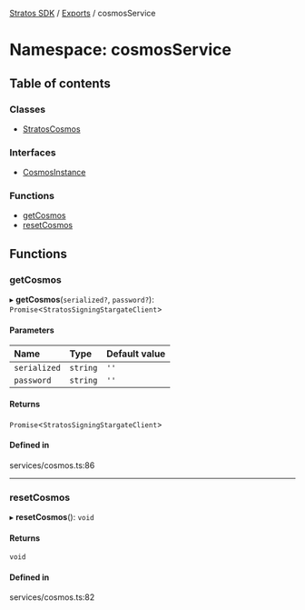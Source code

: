 [Stratos SDK](../README.md) / [Exports](../modules.md) / cosmosService

# Namespace: cosmosService

## Table of contents

### Classes

- [StratosCosmos](../classes/cosmosService.StratosCosmos.md)

### Interfaces

- [CosmosInstance](../interfaces/cosmosService.CosmosInstance.md)

### Functions

- [getCosmos](cosmosService.md#getcosmos)
- [resetCosmos](cosmosService.md#resetcosmos)

## Functions

### getCosmos

▸ **getCosmos**(`serialized?`, `password?`): `Promise`\<`StratosSigningStargateClient`\>

#### Parameters

| Name | Type | Default value |
| :------ | :------ | :------ |
| `serialized` | `string` | `''` |
| `password` | `string` | `''` |

#### Returns

`Promise`\<`StratosSigningStargateClient`\>

#### Defined in

services/cosmos.ts:86

___

### resetCosmos

▸ **resetCosmos**(): `void`

#### Returns

`void`

#### Defined in

services/cosmos.ts:82
